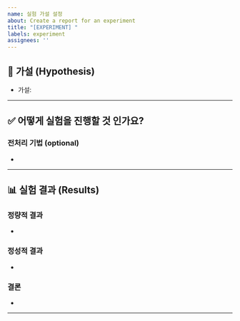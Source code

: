 ```yaml
---
name: 실험 가설 설정
about: Create a report for an experiment
title: "[EXPERIMENT] "
labels: experiment
assignees: ''
---
```


## 📌 가설 (Hypothesis)

<!-- 해당 실험을 통해 증명하고자 하는 가설을 명확하게 기술하세요 -->
- 가설: 

---

## ✅ 어떻게 실험을 진행할 것 인가요?
 


### 전처리 기법 (optional) 
<!-- 데이터 전처리에 사용한 기법들을 설명하세요 -->
- 


---

## 📊 실험 결과 (Results)

### 정량적 결과
<!-- 실험의 수치적 결과를 기록하세요 (예: accuracy, Dice_coef, AI Stage score등) -->
- 

### 정성적 결과
<!-- 실험을 통해 관찰된 정성적인 결과나 인사이트를 기록하세요 -->
- 

### 결론
<!-- 가설이 검증되었는지, 어떤 인사이트를 얻었는지 정리하세요 -->
- 

---